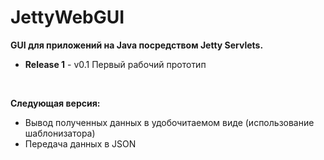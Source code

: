 # JettyWebGUI
**GUI для приложений на Java посредством Jetty Servlets.**

* **Release 1** - v0.1 Первый рабочий прототип
<br/>

**Следующая версия:**
* Вывод полученных данных в удобочитаемом виде (использование шаблонизатора)
* Передача данных в JSON
